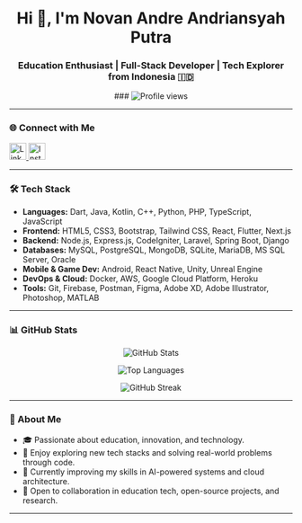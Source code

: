 <h1 align="center">Hi 👋, I'm Novan Andre Andriansyah Putra</h1>
<h3 align="center">Education Enthusiast | Full-Stack Developer | Tech Explorer from Indonesia 🇮🇩</h3>

<p align="center">
 ### <img src="https://media.licdn.com/dms/image/v2/D5603AQHUOg6o1lLg-g/profile-displayphoto-shrink_200_200/profile-displayphoto-shrink_200_200/0/1680339988909?e=2147483647&v=beta&t=8Xac1c4lHJg2qBe8UcAgV9lmzrjNTkkwd4Yifv0rYW4" alt="Profile views" />
</p>

---

### 🌐 Connect with Me

<p align="left">
  <a href="https://linkedin.com/in/novan-andrean" target="_blank">
    <img src="https://raw.githubusercontent.com/rahuldkjain/github-profile-readme-generator/master/src/images/icons/Social/linked-in-alt.svg" alt="LinkedIn" width="30" height="30"/>
  </a>
  <a href="https://instagram.com/novan_andreans" target="_blank">
    <img src="https://raw.githubusercontent.com/rahuldkjain/github-profile-readme-generator/master/src/images/icons/Social/instagram.svg" alt="Instagram" width="30" height="30"/>
  </a>
</p>

---

### 🛠️ Tech Stack

- **Languages:** Dart, Java, Kotlin, C++, Python, PHP, TypeScript, JavaScript  
- **Frontend:** HTML5, CSS3, Bootstrap, Tailwind CSS, React, Flutter, Next.js  
- **Backend:** Node.js, Express.js, CodeIgniter, Laravel, Spring Boot, Django  
- **Databases:** MySQL, PostgreSQL, MongoDB, SQLite, MariaDB, MS SQL Server, Oracle  
- **Mobile & Game Dev:** Android, React Native, Unity, Unreal Engine  
- **DevOps & Cloud:** Docker, AWS, Google Cloud Platform, Heroku  
- **Tools:** Git, Firebase, Postman, Figma, Adobe XD, Adobe Illustrator, Photoshop, MATLAB

---

### 📊 GitHub Stats

<p align="center">
  <img src="https://github-readme-stats.vercel.app/api?username=novanandreans&show_icons=true&locale=en&theme=default" alt="GitHub Stats" />
</p>

<p align="center">
  <img src="https://github-readme-stats.vercel.app/api/top-langs?username=novanandreans&show_icons=true&locale=en&layout=compact&theme=default" alt="Top Languages" />
</p>

<p align="center">
  <img src="https://github-readme-streak-stats.herokuapp.com/?user=novanandreans&theme=default" alt="GitHub Streak" />
</p>

---

### 📌 About Me

- 🎓 Passionate about education, innovation, and technology.
- 🧠 Enjoy exploring new tech stacks and solving real-world problems through code.
- 🌱 Currently improving my skills in AI-powered systems and cloud architecture.
- 🤝 Open to collaboration in education tech, open-source projects, and research.

---

